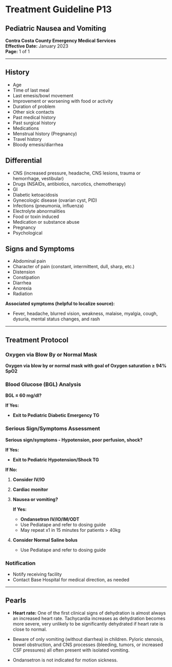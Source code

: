 # Treatment Guideline P13
## Pediatric Nausea and Vomiting

**Contra Costa County Emergency Medical Services**  
**Effective Date:** January 2023  
**Page:** 1 of 1

---

## History

- Age
- Time of last meal
- Last emesis/bowl movement
- Improvement or worsening with food or activity
- Duration of problem
- Other sick contacts
- Past medical history
- Past surgical history
- Medications
- Menstrual history (Pregnancy)
- Travel history
- Bloody emesis/diarrhea

## Differential

- CNS (increased pressure, headache, CNS lesions, trauma or hemorrhage, vestibular)
- Drugs (NSAIDs, antibiotics, narcotics, chemotherapy)
- GI
- Diabetic ketoacidosis
- Gynecologic disease (ovarian cyst, PID)
- Infections (pneumonia, influenza)
- Electrolyte abnormalities
- Food or toxin induced
- Medication or substance abuse
- Pregnancy
- Psychological

## Signs and Symptoms

- Abdominal pain
- Character of pain (constant, intermittent, dull, sharp, etc.)
- Distension
- Constipation
- Diarrhea
- Anorexia
- Radiation

**Associated symptoms (helpful to localize source):**
- Fever, headache, blurred vision, weakness, malaise, myalgia, cough, dysuria, mental status changes, and rash

---

## Treatment Protocol

### Oxygen via Blow By or Normal Mask

**Oxygen via blow by or normal mask with goal of Oxygen saturation ≥ 94% SpO2**

### Blood Glucose (BGL) Analysis

**BGL ≤ 60 mg/dl?**

**If Yes:**
- **Exit to Pediatric Diabetic Emergency TG**

### Serious Sign/Symptoms Assessment

**Serious sign/symptoms - Hypotension, poor perfusion, shock?**

**If Yes:**
- **Exit to Pediatric Hypotension/Shock TG**

**If No:**

1. **Consider IV/IO**

2. **Cardiac monitor**

3. **Nausea or vomiting?**

   **If Yes:**
   - **Ondansetron IV/IO/IM/ODT**
   - Use Pediatape and refer to dosing guide
   - May repeat x1 in 15 minutes for patients > 40kg

4. **Consider Normal Saline bolus**
   - Use Pediatape and refer to dosing guide

### Notification

- Notify receiving facility
- Contact Base Hospital for medical direction, as needed

---

## Pearls

- **Heart rate:** One of the first clinical signs of dehydration is almost always an increased heart rate. Tachycardia increases as dehydration becomes more severe, very unlikely to be significantly dehydrated if heart rate is close to normal.

- Beware of only vomiting (without diarrhea) in children. Pyloric stenosis, bowel obstruction, and CNS processes (bleeding, tumors, or increased CSF pressures) all often present with isolated vomiting.

- Ondansetron is not indicated for motion sickness.

